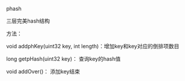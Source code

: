 phash

三层完美hash结构

方法：

void addphKey(uint32 key, int length)：增加key和key对应的倒排项数目

long getpHash(uint32 key)： 查询key的hash值

void addOver()： 添加key结束
